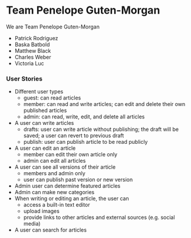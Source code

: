 # Team Penelope Guten-Morgan

We are Team Penelope Guten-Morgan

- Patrick Rodriguez
- Baska Batbold
- Matthew Black
- Charles Weber
- Victoria Luc

### User Stories

- Different user types
	- guest: can read articles
	- member: can read and write articles; can edit and delete their own published articles
	- admin: can read, write, edit, and delete all articles
- A user can write articles
	- drafts: user can write article without publishing; the draft will be saved; a user can revert to previous draft
	- publish: user can publish article to be read publicly
- A user can edit an article
	- member can edit their own article only
	- admin can edit all articles
- A user can see all versions of their article
	- members and admin only
	- user can publish past version or new version
- Admin user can determine featured articles
- Admin can make new categories
- When writing or editing an article, the user can 
	- access a built-in text editor
	- upload images
	- provide links to other articles and external sources (e.g. social media)
- A user can search for articles